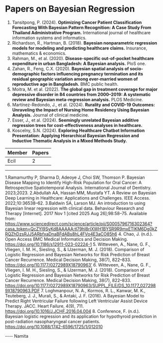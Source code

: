 # Papers on Bayesian Regression

1. Tansitpong, P. (2024). **Optimizing Cancer Patient Classification Forecasting With Bayesian Pattern Recognition: A Case Study From Thailand Administrative Program.** International journal of healthcare information systems and informatics.
2. Richardson, R., Hartman, B. (2018). **Bayesian nonparametric regression models for modeling and predicting healthcare claims.** Insurance, mathematics & economics.
3. Rahman, M., et al. (2020). **Disease-specific out-of-pocket healthcare expenditure in urban Bangladesh: A Bayesian analysis.** PloS one.
4. Zahan, R., Feng, C.X. (2020). **Bayesian spatial analysis of socio-demographic factors influencing pregnancy termination and its residual geographic variation among ever-married women of reproductive age in Bangladesh.** BMC public health.
5. Moitra, M. et al. (2022). **The global gap in treatment coverage for major depressive disorder in 84 countries from 2000–2019: A systematic review and Bayesian meta-regression analysis.** PLOS Medicine.
6. Martínez-Redondo, J., et al. (2024). **Rurality and COVID-19 Outcomes: Unraveling the Impact of Nursing Home Residency Using Bayesian Analysis.** Journal of clinical medicine.
7. Esser, J., et al. (2024). **Seemingly unrelated Bayesian additive regression trees for cost-effectiveness analyses in healthcare.**
8. Koscelny, S.N. (2024). **Exploring Healthcare Chatbot Information Presentation: Applying Hierarchical Bayesian Regression and Inductive Thematic Analysis in a Mixed Methods Study.**


| Member | Papers |
|--------|--------|
| Ecil | 2

---

  1.Ramamurthy P, Sharma D, Adeoye J, Choi SW, Thomson P. Bayesian Disease Mapping to Identify High-Risk Population for Oral Cancer: A Retrospective Spatiotemporal Analysis. International Journal of Dentistry. 2023;2023.
  2.Abdullah AA, Hassan MM, Mustafa YT. A Review on Bayesian Deep Learning in Healthcare: Applications and Challenges. IEEE Access. 2022;10:36538–62.
  3.Baldwin SA, Larson MJ. An introduction to using Bayesian linear regression with clinical data. Behaviour Research and Therapy [Internet]. 2017 Nov 1 [cited 2025 Aug 26];98:58–75. Available from: https://www.sciencedirect.com/science/article/pii/S0005796716302364?casa_token=QcZYI9SyKd8AAAAA:tl79hI8rIXWH1BYSR9R9mxETlKM6Dg0kZRQZhDzsRJJ5ARbfxaDnaBFdABs8hL4FVo4E3aCO85h6
  4. Chao, J. (n.d.). Open Access BMC Medical Informatics and Decision Making. https://doi.org/10.1186/s12911-023-02224-1
  5. Witteveen, A., Nane, G. F., Vliegen, I. M. H., Siesling, S., & IJzerman, M. J. (2018). Comparison of Logistic Regression and Bayesian Networks for Risk Prediction of Breast Cancer Recurrence. Medical Decision Making, 38(7), 822–833. https://doi.org/10.1177/0272989X18790963’
  6. Witteveen, A., Nane, G. F., Vliegen, I. M. H., Siesling, S., & IJzerman, M. J. (2018). Comparison of Logistic Regression and Bayesian Networks for Risk Prediction of Breast Cancer Recurrence. Medical Decision Making, 38(7), 822–833. https://doi.org/10.1177/0272989X18790963/SUPPL_FILE/DS_10.1177_0272989X18790963.PDF
  7. Loghmanpour, N. A., Kormos, R. L., Kanwar, M. K., Teuteberg, J. J., Murali, S., & Antaki, J. F. (2016). A Bayesian Model to Predict Right Ventricular Failure following Left Ventricular Assist Device Therapy. JACC. Heart Failure, 4(9), 711. https://doi.org/10.1016/J.JCHF.2016.04.004
  8. Conference, F. (n.d.). Bayesian logistic regression and its application for hypothyroid prediction in post-radiation nasopharyngeal cancer patients. https://doi.org/10.1088/1742-6596/1725/1/012010
  

   ---- Namita
   
   

